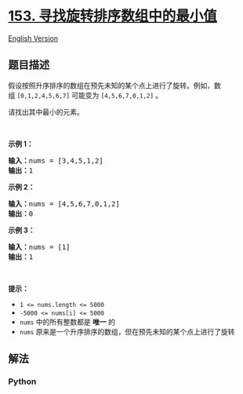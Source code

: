 # [153. 寻找旋转排序数组中的最小值](https://leetcode-cn.com/problems/find-minimum-in-rotated-sorted-array)

[English Version](//leetcode/0100-0199/0153.Find%20Minimum%20in%20Rotated%20Sorted%20Array/README_EN.md)

## 题目描述

<!-- 这里写题目描述 -->

<p>假设按照升序排序的数组在预先未知的某个点上进行了旋转。例如，数组 <code>[0,1,2,4,5,6,7]</code> <strong> </strong>可能变为 <code>[4,5,6,7,0,1,2]</code> 。</p>

<p>请找出其中最小的元素。</p>

<p> </p>

<p><strong>示例 1：</strong></p>

<pre>
<strong>输入：</strong>nums = [3,4,5,1,2]
<strong>输出：</strong>1
</pre>

<p><strong>示例 2：</strong></p>

<pre>
<strong>输入：</strong>nums = [4,5,6,7,0,1,2]
<strong>输出：</strong>0
</pre>

<p><strong>示例 3：</strong></p>

<pre>
<strong>输入：</strong>nums = [1]
<strong>输出：</strong>1
</pre>

<p> </p>

<p><strong>提示：</strong></p>

<ul>
	<li><code>1 <= nums.length <= 5000</code></li>
	<li><code>-5000 <= nums[i] <= 5000</code></li>
	<li><code>nums</code> 中的所有整数都是 <strong>唯一</strong> 的</li>
	<li><code>nums</code> 原来是一个升序排序的数组，但在预先未知的某个点上进行了旋转</li>
</ul>


## 解法

<!-- 这里可写通用的实现逻辑 -->

<!-- tabs:start -->

### **Python**

<!-- 这里可写当前语言的特殊实现逻辑 -->

```python

```

<!-- tabs:end -->
